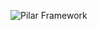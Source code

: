 ![Pilar Framework](http://www.plantuml.com/plantuml/proxy?cache=no&src=https://raw.githubusercontent.com/mirzaakhena/rest-messaging-db/pilar/pilar.puml)

